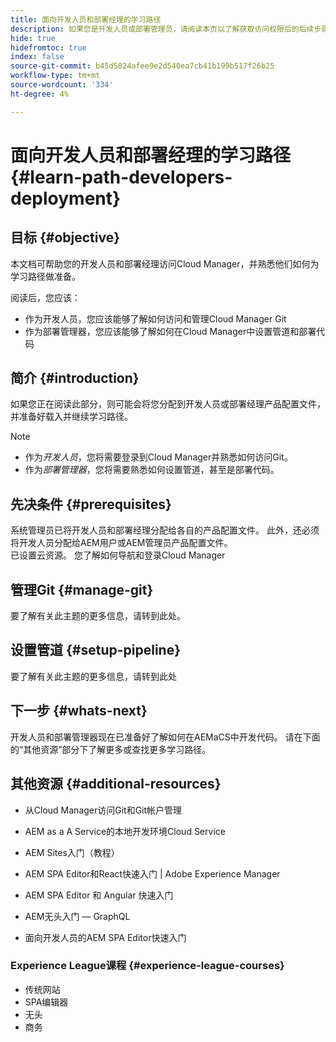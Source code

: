 ```yaml
---
title: 面向开发人员和部署经理的学习路径
description: 如果您是开发人员或部署管理员，请阅读本页以了解获取访问权限后的后续步骤
hide: true
hidefromtoc: true
index: false
source-git-commit: b45d5824afee9e2d540ea7cb41b199b517f26b25
workflow-type: tm+mt
source-wordcount: '334'
ht-degree: 4%

---
```


# 面向开发人员和部署经理的学习路径 {#learn-path-developers-deployment}

## 目标 {#objective}

本文档可帮助您的开发人员和部署经理访问Cloud Manager，并熟悉他们如何为学习路径做准备。

阅读后，您应该：

* 作为开发人员，您应该能够了解如何访问和管理Cloud Manager Git
* 作为部署管理器，您应该能够了解如何在Cloud Manager中设置管道和部署代码

## 简介 {#introduction}

如果您正在阅读此部分，则可能会将您分配到开发人员或部署经理产品配置文件，并准备好载入并继续学习路径。

>[!NOTE]
>* 作为&#x200B;*开发人员*，您将需要登录到Cloud Manager并熟悉如何访问Git。
>* 作为&#x200B;*部署管理器*，您将需要熟悉如何设置管道，甚至是部署代码。


## 先决条件 {#prerequisites}

系统管理员已将开发人员和部署经理分配给各自的产品配置文件。 此外，还必须将开发人员分配给AEM用户或AEM管理员产品配置文件。\
已设置云资源。
您了解如何导航和登录Cloud Manager

## 管理Git {#manage-git}

要了解有关此主题的更多信息，请转到此处。

## 设置管道 {#setup-pipeline}

要了解有关此主题的更多信息，请转到此处

## 下一步 {#whats-next}

开发人员和部署管理器现在已准备好了解如何在AEMaCS中开发代码。 请在下面的“其他资源”部分下了解更多或查找更多学习路径。

## 其他资源 {#additional-resources}

* 从Cloud Manager访问Git和Git帐户管理

* AEM as a A Service的本地开发环境Cloud Service

* AEM Sites入门（教程）

* AEM SPA Editor和React快速入门 | Adobe Experience Manager

* AEM SPA Editor 和 Angular 快速入门

* AEM无头入门 — GraphQL

* 面向开发人员的AEM SPA Editor快速入门

### Experience League课程 {#experience-league-courses}

* 传统网站
* SPA编辑器
* 无头
* 商务
